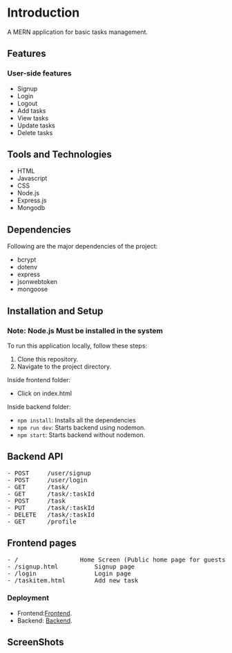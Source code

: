#  Introduction

A MERN application for basic tasks management.



## Features

### User-side features

- Signup
- Login
- Logout
- Add tasks
- View tasks
- Update tasks
- Delete tasks


## Tools and Technologies

- HTML
- Javascript
- CSS
- Node.js
- Express.js
- Mongodb

## Dependencies

Following are the major dependencies of the project:

- bcrypt
- dotenv
- express
- jsonwebtoken
- mongoose



## Installation and Setup

### Note: Node.js Must be installed in the system

To run this application locally, follow these steps:

1. Clone this repository.
2. Navigate to the project directory.

Inside frontend folder:

- Click on index.html

Inside backend folder:

- `npm install`: Installs all the dependencies
- `npm run dev`: Starts backend using nodemon.
- `npm start`: Starts backend without nodemon.

## Backend API

<pre>
- POST     /user/signup
- POST     /user/login
- GET      /task/
- GET      /task/:taskId
- POST     /task
- PUT      /task/:taskId
- DELETE   /task/:taskId
- GET      /profile
</pre>

## Frontend pages

<pre>
- /                 Home Screen (Public home page for guests and private dashboard (tasks) for logged-in users)
- /signup.html          Signup page
- /login                Login page
- /taskitem.html        Add new task
</pre>


### Deployment
- Frontend:[Frontend](https://books-task-manager.vercel.app/).
- Backend: [Backend](https://server-demo-58ir.onrender.com).

## ScreenShots





